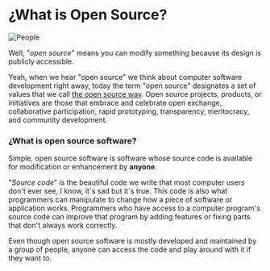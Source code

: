 # ¿What is Open Source?

![People](http://i.imgur.com/nUBwIG3.png "People sharing")

Well, "*open source*" means you can modify something because its design is publicly accessible.

Yeah, when we hear "open source" we think about computer software development right away, today the term "open source" designates a set of values that we call [the open source way](https://opensource.com/open-source-way). Open source projects, products, or initiatives are those that embrace and celebrate open exchange, collaborative participation, rapid prototyping, transparency, meritocracy, and community development.

### ¿What is open source software?

Simple, open source software is software whose source code is available for modification or enhancement by **anyone**.

"*Source code*" is the beautiful code we write that most computer users don't ever see, I know, it´s sad but it´s true. This code is also what programmers can manipulate to change how a piece of software or application works. Programmers who have access to a computer program's source code can improve that program by adding features or fixing parts that don't always work correctly.

Even though open source software is mostly developed and maintained by a group of people, anyone can access the code and play around with it if they want to.
